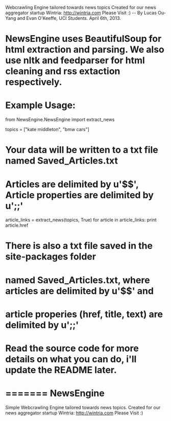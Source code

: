 Webcrawling Engine tailored towards news topics
Created for our news aggregator startup Wintria: http://wintria.com    Please Visit :)
        -- By Lucas Ou-Yang and Evan O'Keeffe, UCI Students. April 6th, 2013.

NewsEngine uses BeautifulSoup for html extraction and parsing.
We also use nltk and feedparser for html cleaning and rss extaction respectively.
=====================================================================================

Example Usage:
=====================================================================================

from NewsEngine.NewsEngine import extract_news

topics = ["kate middleton", "bmw cars"]

# Your data will be written to a txt file named Saved_Articles.txt
# Articles are delimited by u'$$', Article properties are delimited by u';;'

article_links = extract_news(topics, True)
for article in article_links:
    print article.href

# There is also a txt file saved in the site-packages folder
# named Saved_Articles.txt, where articles are delimited by u'$$' and
# article properies (href, title, text) are delimited by u';;'

# Read the source code for more details on what you can do, i'll update the README later.

=======
NewsEngine
==========

Simple Webcrawling Engine tailored towards news topics. Created for our news aggregator startup Wintria: http://wintria.com Please Visit :)   
